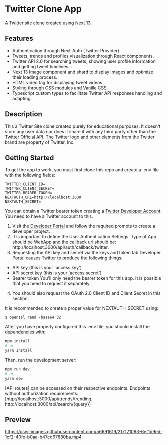# Twitter Clone App

A Twitter site clone created using Next 13. 

## Features

* Authentication through Next-Auth (Twitter Provider).
* Tweets, trends and profiles visualization through React components.
* Twitter API 2.0 for searching tweets, showing user profile information and getting tweet timelines.
* Next 13 Image component and shard to display images and optimize their loading process.
* HTML video tag for displaying tweet videos.
* Styling through CSS modules and Vanilla CSS.
* Typescript custom types to facilitate Twitter API responses handling and adapting.

## Description

This a Twitter Site clone created purely for educational purposes. It doesn't store any user data nor does it share it with any third party other than the Twitter Official API. The Twitter logo and other elements from the Twitter brand are property of Twitter, Inc.

## Getting Started

To get the app to work, you must first clone this repo and create a .env file with the following fields:

```
TWITTER_CLIENT_ID=
TWITTER_CLIENT_SECRET=
TWITTER_BEARER_TOKEN=
NEXTAUTH_URL=http://localhost:3000
NEXTAUTH_SECRET=
```

You can obtain a Twitter bearer token creating a [Twitter Developer Account](https://developer.twitter.com). You need to have a Twitter account to this.
1. Visit the [Developer Portal](developer.twitter.com/apps) and follow the required prompts to create a developer project. 
2. It is important to define the User Authentication Settings. Type of App should be WebApp and the callback url should be: http://localhost:3000/api/auth/callback/twitter.
3. Requesting the API key and secret via the keys and token tab Developer Portal causes Twitter to produce the following things:
* API key (this is your 'access key')
* API secret key (this is your 'access secret')
* Bearer token
You'll only need the bearer token for this app. It is possible that you need to request it separately.
4. You should also request the OAuth 2.0 Client ID and Client Secret in this section.

It is recommended to create a proper value for NEXTAUTH_SECRET using:

```
$ openssl rand -base64 32
```

After you have properly configured this .env file, you should install the dependencies with:

```bash
npm install
# or
yarn install
```

Then, run the development server:

```bash
npm run dev
# or
yarn dev
```

[API routes] can be accessed on their respective endpoints. Endpoints without authorization requirements: [http://localhost:3000/api/trends/trending, http://localhost:3000/api/search/{query}]

## Preview

https://user-images.githubusercontent.com/56691619/217121093-6ef1d9ed-1cf2-40fe-b0aa-b47cd67880ba.mp4
